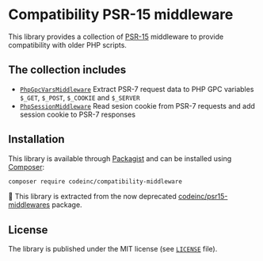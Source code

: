 # Compatibility PSR-15 middleware 

This library provides a collection of [PSR-15](https://www.php-fig.org/psr/psr-15/) middleware to provide compatibility with older PHP scripts. 


## The collection includes

* [`PhpGpcVarsMiddleware`](src/PhpGpcVarsMiddleware.php) Extract PSR-7 request data to PHP GPC variables `$_GET`, `$_POST`, `$_COOKIE` and `$_SERVER`
* [`PhpSessionMiddleware`](src/PhpSessionMiddleware.php) Read sesion cookie from PSR-7 requests and add session cookie to PSR-7 responses


## Installation

This library is available through [Packagist](https://packagist.org/packages/codeinc/compatibility-middleware) and can be installed using [Composer](https://getcomposer.org/): 

```bash
composer require codeinc/compatibility-middleware
```

:speech_balloon: This library is extracted from the now deprecated [codeinc/psr15-middlewares](https://packagist.org/packages/codeinc/psr15-middlewares) package.


## License

The library is published under the MIT license (see [`LICENSE`](LICENSE) file).